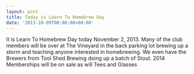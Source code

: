 ```yaml
---
layout: post
title: Today is Learn To Homebrew Day
date: '2013-10-09T00:00:00+00:00'
---
```

<p>It is Learn To Homebrew Day today November 2&#44; 2013. Many of the club members will be over at The Vineyard in the back parking lot brewing up a storm and teaching anyone interested in homebrewing. We even have the Brewers from Tool Shed Brewing doing up a batch of Stout. 2014 Memberships will be on sale as will Tees and Glasses </p>
